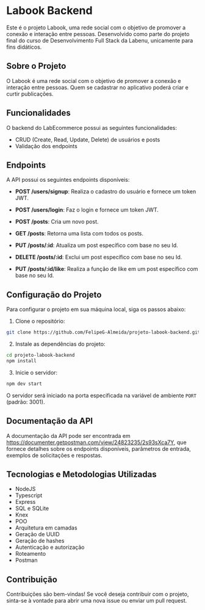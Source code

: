 # Labook Backend

Este é o projeto Labook, uma rede social com o objetivo de promover a conexão e interação entre pessoas. Desenvolvido como parte do projeto final do curso de Desenvolvimento Full Stack da Labenu, unicamente para fins didáticos.

## Sobre o Projeto

O Labook é uma rede social com o objetivo de promover a conexão e interação entre pessoas. Quem se cadastrar no aplicativo poderá criar e curtir publicações.

## Funcionalidades

O backend do LabEcommerce possui as seguintes funcionalidades:

- CRUD (Create, Read, Update, Delete) de usuários e posts
- Validação dos endpoints

## Endpoints

A API possui os seguintes endpoints disponíveis:

- **POST /users/signup**: Realiza o cadastro do usuário e fornece um token JWT.
- **POST /users/login**: Faz o login e fornece um token JWT.

- **POST /posts**: Cria um novo post.
- **GET /posts**: Retorna uma lista com todos os posts.
- **PUT /posts/:id**: Atualiza um post específico com base no seu Id. 
- **DELETE /posts/:id**: Exclui um post específico com base no seu Id.
- **PUT /posts/:id/like**: Realiza a função de like em um post específico com base no seu Id.

## Configuração do Projeto

Para configurar o projeto em sua máquina local, siga os passos abaixo:

1. Clone o repositório:

```bash
git clone https://github.com/FelipeG-Almeida/projeto-labook-backend.git

```

2. Instale as dependências do projeto:

```bash
cd projeto-labook-backend
npm install
```

3. Inicie o servidor:

```bash
npm dev start
```

O servidor será iniciado na porta especificada na variável de ambiente `PORT` (padrão: 3001).

## Documentação da API

A documentação da API pode ser encontrada em https://documenter.getpostman.com/view/24823235/2s93sXca7Y, que fornece detalhes sobre os endpoints disponíveis, parâmetros de entrada, exemplos de solicitações e respostas.

## Tecnologias e Metodologias Utilizadas

- NodeJS
- Typescript
- Express
- SQL e SQLite
- Knex
- POO
- Arquitetura em camadas
- Geração de UUID
- Geração de hashes
- Autenticação e autorização
- Roteamento
- Postman

## Contribuição

Contribuições são bem-vindas! Se você deseja contribuir com o projeto, sinta-se à vontade para abrir uma nova issue ou enviar um pull request.
